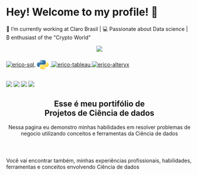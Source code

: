 # Hey! Welcome to my profile! 👋

🚀 I’m currently working at Claro Brasil | 💻 Passionate about Data science | ₿ enthusiast of the "Crypto World"

<div align="center">
  <a href="https://github.com/ericobon">
  <img height="180em" src="https://github-readme-stats.vercel.app/api?username=ericobon&show_icons=true&theme=dark&include_all_commits=true&count_private=true"/>
  </div>
<div style="display: inline_block"><br>
    <img align="center" alt="erico-sql" height="30" width="40" src="https://i.ibb.co/m6MDn0b/SQL2.jpg">
 <img align="center" alt="erico-Python" height="30" width="40" src="https://raw.githubusercontent.com/devicons/devicon/master/icons/python/python-original.svg">
  <img align="center" alt="erico-tableau" height="30" width="40" src="https://i.ibb.co/SfjsMyG/tableau.png">
   <img align="center" alt="erico-alteryx" height="30" width="40" src="https://i.ibb.co/2gqbY8q/Alteryx.jpg">
  
 
  

</div>
  
  ##
    
 
<div>
   <a href = "mailto:erico.bonilha@gmail.com"><img src="https://img.shields.io/badge/-Gmail-%23333?style=for-the-badge&logo=gmail&logoColor=white" target="_blank"></a>
  <a href="https://www.linkedin.com/in/erico-bonilha/" target="_blank"><img src="https://img.shields.io/badge/-LinkedIn-%230077B5?style=for-the-badge&logo=linkedin&logoColor=white" target="_blank"></a> 
   <a href="https://discord.com/channels/@ericobon#1011" target="_blank"><img src="https://img.shields.io/badge/Discord-7289DA?style=for-the-badge&logo=discord&logoColor=white" target="_blank"></a> 
  <a href="https://instagram.com/erico.boni" target="_blank"><img src="https://img.shields.io/badge/-Instagram-%23E4405F?style=for-the-badge&logo=instagram&logoColor=white" target="_blank"></a>
 </div>
  
  <section id="banner">
									<div class="content">
										<header>
											<h1>Esse é meu portifólio de <br />
											Projetos de Ciência de dados</h1>
											<p>Nessa pagina eu demonstro minhas habilidades em resolver problemas de negocio utilizando conceitos e ferramentas da Ciência de dados</header>
										<p>Você vai encontrar também, minhas experiências profissionais, habilidades, ferramentas e conceitos envolvendo Ciência de dados </p>

									
